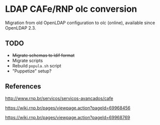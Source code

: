 LDAP CAFe/RNP olc conversion
=====

Migration from old OpenLDAP configuration to olc (online), available since OpenLDAP 2.3.

TODO
------

* ~~Migrate schemas to ldif format~~
* Migrate scripts
* Rebuild `popula.sh` script
* "Puppetize" setup?

References
------

http://www.rnp.br/servicos/servicos-avancados/cafe

https://wiki.rnp.br/pages/viewpage.action?pageId=69968456

https://wiki.rnp.br/pages/viewpage.action?pageId=69968769